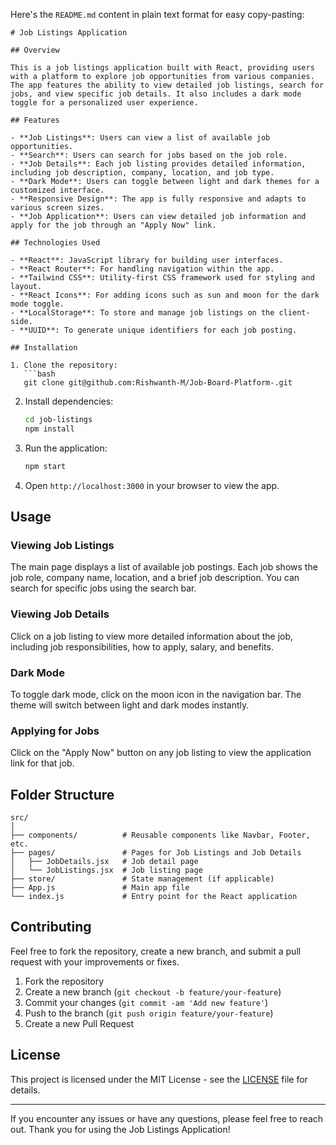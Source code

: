 Here's the `README.md` content in plain text format for easy copy-pasting:

```
# Job Listings Application

## Overview

This is a job listings application built with React, providing users with a platform to explore job opportunities from various companies. The app features the ability to view detailed job listings, search for jobs, and view specific job details. It also includes a dark mode toggle for a personalized user experience.

## Features

- **Job Listings**: Users can view a list of available job opportunities.
- **Search**: Users can search for jobs based on the job role.
- **Job Details**: Each job listing provides detailed information, including job description, company, location, and job type.
- **Dark Mode**: Users can toggle between light and dark themes for a customized interface.
- **Responsive Design**: The app is fully responsive and adapts to various screen sizes.
- **Job Application**: Users can view detailed job information and apply for the job through an "Apply Now" link.

## Technologies Used

- **React**: JavaScript library for building user interfaces.
- **React Router**: For handling navigation within the app.
- **Tailwind CSS**: Utility-first CSS framework used for styling and layout.
- **React Icons**: For adding icons such as sun and moon for the dark mode toggle.
- **LocalStorage**: To store and manage job listings on the client-side.
- **UUID**: To generate unique identifiers for each job posting.

## Installation

1. Clone the repository:
   ```bash
   git clone git@github.com:Rishwanth-M/Job-Board-Platform-.git
   ```

2. Install dependencies:
   ```bash
   cd job-listings
   npm install
   ```

3. Run the application:
   ```bash
   npm start
   ```

4. Open `http://localhost:3000` in your browser to view the app.

## Usage

### Viewing Job Listings
The main page displays a list of available job postings. Each job shows the job role, company name, location, and a brief job description. You can search for specific jobs using the search bar.

### Viewing Job Details
Click on a job listing to view more detailed information about the job, including job responsibilities, how to apply, salary, and benefits.

### Dark Mode
To toggle dark mode, click on the moon icon in the navigation bar. The theme will switch between light and dark modes instantly.

### Applying for Jobs
Click on the "Apply Now" button on any job listing to view the application link for that job.

## Folder Structure

```
src/
│
├── components/          # Reusable components like Navbar, Footer, etc.
├── pages/               # Pages for Job Listings and Job Details
│   ├── JobDetails.jsx   # Job detail page
│   └── JobListings.jsx  # Job listing page
├── store/               # State management (if applicable)
├── App.js               # Main app file
└── index.js             # Entry point for the React application
```

## Contributing

Feel free to fork the repository, create a new branch, and submit a pull request with your improvements or fixes.

1. Fork the repository
2. Create a new branch (`git checkout -b feature/your-feature`)
3. Commit your changes (`git commit -am 'Add new feature'`)
4. Push to the branch (`git push origin feature/your-feature`)
5. Create a new Pull Request

## License

This project is licensed under the MIT License - see the [LICENSE](LICENSE) file for details.

---

If you encounter any issues or have any questions, please feel free to reach out. Thank you for using the Job Listings Application!
```
